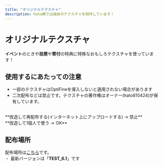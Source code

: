 ```yaml
---
title: "オリジナルテクスチャ"
description: hato鯖では独自のテクスチャを制作しています！
---
```


# オリジナルテクスチャ
**イベント**のときや**投票**や**寄付**の特典に特殊なおもしろテクスチャを使っています！

## 使用するにあたっての注意
- 一部のテクスチャはOptiFineを導入しないと適用されない場合があります
- 二次配布などは禁止です。テクスチャの著作権はオーナー(hato810424)が保有しています。
<br>
**改造して再配布する(インターネット上にアップロードする) → 禁止**
<br>
**改造して1個人で使う → OK**

## 配布場所
配布場所は[こちら](https://textures.hatosaba.f5.si/)です。
<br>
・ 最新バージョンは「**TEST_6.1**」です